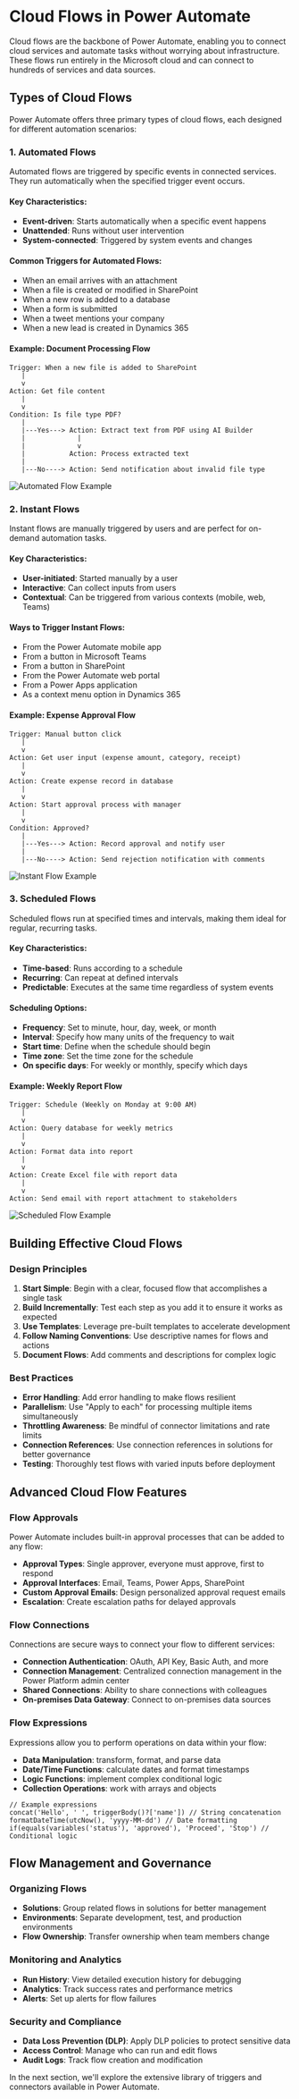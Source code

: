 # Cloud Flows in Power Automate

Cloud flows are the backbone of Power Automate, enabling you to connect cloud services and automate tasks without worrying about infrastructure. These flows run entirely in the Microsoft cloud and can connect to hundreds of services and data sources.

## Types of Cloud Flows

Power Automate offers three primary types of cloud flows, each designed for different automation scenarios:

### 1. Automated Flows

Automated flows are triggered by specific events in connected services. They run automatically when the specified trigger event occurs.

#### Key Characteristics:

- **Event-driven**: Starts automatically when a specific event happens
- **Unattended**: Runs without user intervention
- **System-connected**: Triggered by system events and changes

#### Common Triggers for Automated Flows:

- When an email arrives with an attachment
- When a file is created or modified in SharePoint
- When a new row is added to a database
- When a form is submitted
- When a tweet mentions your company
- When a new lead is created in Dynamics 365

#### Example: Document Processing Flow

```
Trigger: When a new file is added to SharePoint
   |
   v
Action: Get file content
   |
   v
Condition: Is file type PDF?
   |
   |---Yes---> Action: Extract text from PDF using AI Builder
   |             |
   |             v
   |           Action: Process extracted text
   |
   |---No----> Action: Send notification about invalid file type
```

![Automated Flow Example](images/automated-flow-example.png)

### 2. Instant Flows

Instant flows are manually triggered by users and are perfect for on-demand automation tasks.

#### Key Characteristics:

- **User-initiated**: Started manually by a user
- **Interactive**: Can collect inputs from users
- **Contextual**: Can be triggered from various contexts (mobile, web, Teams)

#### Ways to Trigger Instant Flows:

- From the Power Automate mobile app
- From a button in Microsoft Teams
- From a button in SharePoint
- From the Power Automate web portal
- From a Power Apps application
- As a context menu option in Dynamics 365

#### Example: Expense Approval Flow

```
Trigger: Manual button click
   |
   v
Action: Get user input (expense amount, category, receipt)
   |
   v
Action: Create expense record in database
   |
   v
Action: Start approval process with manager
   |
   v
Condition: Approved?
   |
   |---Yes---> Action: Record approval and notify user
   |
   |---No----> Action: Send rejection notification with comments
```

![Instant Flow Example](images/instant-flow-example.png)

### 3. Scheduled Flows

Scheduled flows run at specified times and intervals, making them ideal for regular, recurring tasks.

#### Key Characteristics:

- **Time-based**: Runs according to a schedule
- **Recurring**: Can repeat at defined intervals
- **Predictable**: Executes at the same time regardless of system events

#### Scheduling Options:

- **Frequency**: Set to minute, hour, day, week, or month
- **Interval**: Specify how many units of the frequency to wait
- **Start time**: Define when the schedule should begin
- **Time zone**: Set the time zone for the schedule
- **On specific days**: For weekly or monthly, specify which days

#### Example: Weekly Report Flow

```
Trigger: Schedule (Weekly on Monday at 9:00 AM)
   |
   v
Action: Query database for weekly metrics
   |
   v
Action: Format data into report
   |
   v
Action: Create Excel file with report data
   |
   v
Action: Send email with report attachment to stakeholders
```

![Scheduled Flow Example](images/scheduled-flow-example.png)

## Building Effective Cloud Flows

### Design Principles

1. **Start Simple**: Begin with a clear, focused flow that accomplishes a single task
2. **Build Incrementally**: Test each step as you add it to ensure it works as expected
3. **Use Templates**: Leverage pre-built templates to accelerate development
4. **Follow Naming Conventions**: Use descriptive names for flows and actions
5. **Document Flows**: Add comments and descriptions for complex logic

### Best Practices

- **Error Handling**: Add error handling to make flows resilient
- **Parallelism**: Use "Apply to each" for processing multiple items simultaneously
- **Throttling Awareness**: Be mindful of connector limitations and rate limits
- **Connection References**: Use connection references in solutions for better governance
- **Testing**: Thoroughly test flows with varied inputs before deployment

## Advanced Cloud Flow Features

### Flow Approvals

Power Automate includes built-in approval processes that can be added to any flow:

- **Approval Types**: Single approver, everyone must approve, first to respond
- **Approval Interfaces**: Email, Teams, Power Apps, SharePoint
- **Custom Approval Emails**: Design personalized approval request emails
- **Escalation**: Create escalation paths for delayed approvals

### Flow Connections

Connections are secure ways to connect your flow to different services:

- **Connection Authentication**: OAuth, API Key, Basic Auth, and more
- **Connection Management**: Centralized connection management in the Power Platform admin center
- **Shared Connections**: Ability to share connections with colleagues
- **On-premises Data Gateway**: Connect to on-premises data sources

### Flow Expressions

Expressions allow you to perform operations on data within your flow:

- **Data Manipulation**: transform, format, and parse data
- **Date/Time Functions**: calculate dates and format timestamps
- **Logic Functions**: implement complex conditional logic
- **Collection Operations**: work with arrays and objects

```
// Example expressions
concat('Hello', ' ', triggerBody()?['name']) // String concatenation
formatDateTime(utcNow(), 'yyyy-MM-dd') // Date formatting
if(equals(variables('status'), 'approved'), 'Proceed', 'Stop') // Conditional logic
```

## Flow Management and Governance

### Organizing Flows

- **Solutions**: Group related flows in solutions for better management
- **Environments**: Separate development, test, and production environments
- **Flow Ownership**: Transfer ownership when team members change

### Monitoring and Analytics

- **Run History**: View detailed execution history for debugging
- **Analytics**: Track success rates and performance metrics
- **Alerts**: Set up alerts for flow failures

### Security and Compliance

- **Data Loss Prevention (DLP)**: Apply DLP policies to protect sensitive data
- **Access Control**: Manage who can run and edit flows
- **Audit Logs**: Track flow creation and modification

In the next section, we'll explore the extensive library of triggers and connectors available in Power Automate. 
